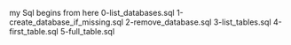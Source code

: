 my Sql begins from here
0-list_databases.sql
1-create_database_if_missing.sql
2-remove_database.sql
3-list_tables.sql
4-first_table.sql
5-full_table.sql
